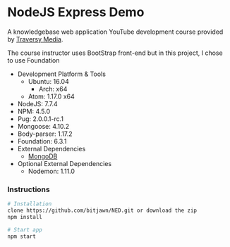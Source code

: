 # NodeJS Express Demo
<p>A knowledgebase web application YouTube development course provided by <a href="https://youtu.be/lAUncPg_FVw">Traversy Media</a>.</p>
<p>The course instructor uses BootStrap front-end but in this project, I chose to use Foundation</p>

<ul>
	<li>Development Platform & Tools
		<ul>
			<li>Ubuntu: 16.04
				<ul>
					<li>Arch: x64</li>
				</ul>
			</li>
			<li>Atom: 1.17.0 x64</li>
		</ul>
	</li>
  <li>NodeJS: 7.7.4</li>
  <li>NPM: 4.5.0</li>
  <li>Pug: 2.0.0.1-rc.1</li>
	<li>Mongoose: 4.10.2</li>
	<li>Body-parser: 1.17.2</li>
  <li>Foundation: 6.3.1</li>
	<li>External Dependencies
		<ul>
			<li><a href="https://docs.mongodb.com/">MongoDB</a></li>
		</ul>
	</li>
	<li>Optional External Dependencies
		<ul>
			<li>Nodemon: 1.11.0</li>
		</ul>
</ul>

<h3>Instructions</h3>

```bash
# Installation
clone https://github.com/bitjawn/NED.git or download the zip
npm install

# Start app
npm start
```
